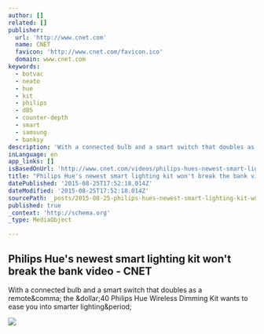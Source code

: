 ```yaml
---
author: []
related: []
publisher:
  url: 'http://www.cnet.com'
  name: CNET
  favicon: 'http://www.cnet.com/favicon.ico'
  domain: www.cnet.com
keywords:
  - botvac
  - neato
  - hue
  - kit
  - philips
  - d85
  - counter-depth
  - smart
  - samsung
  - banksy
description: 'With a connected bulb and a smart switch that doubles as a remote, the $40 Philips Hue Wireless Dimming Kit wants to ease you into smarter lighting.'
inLanguage: en
app_links: []
isBasedOnUrl: 'http://www.cnet.com/videos/philips-hues-newest-smart-lighting-kit-wont-break-the-bank/'
title: "Philips Hue's newest smart lighting kit won't break the bank video - CNET"
datePublished: '2015-08-25T17:52:18.014Z'
dateModified: '2015-08-25T17:52:18.014Z'
sourcePath: _posts/2015-08-25-philips-hues-newest-smart-lighting-kit-wont-break-the-bank.md
published: true
_context: 'http://schema.org'
_type: MediaObject

---
```

<article style=""><h1>Philips Hue's newest smart lighting kit won't break the bank video - CNET</h1><p>With a connected bulb and a smart switch that doubles as a remote&amp;comma; the &amp;dollar;40 Philips Hue Wireless Dimming Kit wants to ease you into smarter lighting&amp;period;</p><img src="http://cnet4.cbsistatic.com/hub/i/2015/08/24/54eed61c-6c24-412d-9b44-8b8e498b8983/philips-hue-wireless-dimming-kit-product-photos-1.jpg" /></article>